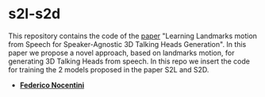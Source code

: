 # s2l-s2d
This repository contains the code of the [paper](https://arxiv.org/abs/2306.01415) "Learning Landmarks motion from Speech for Speaker-Agnostic 3D Talking Heads Generation".
In this paper we propose a novel approach, based on landmarks motion, for generating 3D Talking Heads from speech. In this repo we insert the code for training the 2 models proposed in the paper S2L and S2D.

* [**Federico Nocentini**](https://github.com/FedeNoce)


